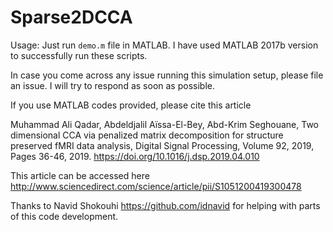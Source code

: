 # Sparse2DCCA

Usage: 
Just run `demo.m` file in MATLAB. I have used MATLAB 2017b version to successfully run these scripts.  

In case you come across any issue running this simulation setup, please file an issue. I will try to respond as soon as possible. 


If you use MATLAB codes provided, please cite this article 

Muhammad Ali Qadar, Abdeldjalil Aïssa-El-Bey, Abd-Krim Seghouane, Two dimensional CCA via penalized matrix decomposition for structure preserved fMRI data analysis, Digital Signal Processing, Volume 92, 2019, Pages 36-46, 2019.  https://doi.org/10.1016/j.dsp.2019.04.010

This article can be accessed here 
http://www.sciencedirect.com/science/article/pii/S1051200419300478

Thanks to Navid Shokouhi https://github.com/idnavid for helping with parts of this code development.
